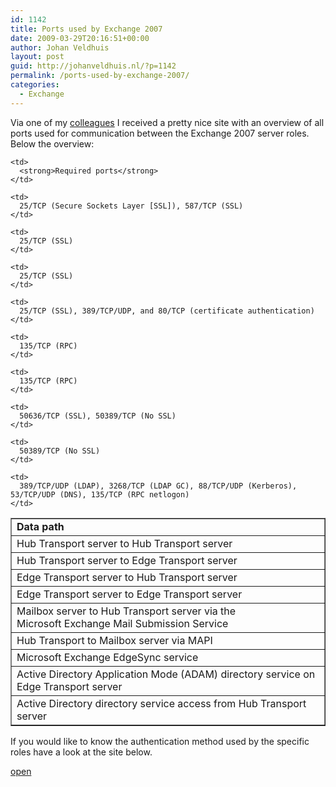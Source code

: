 ```yaml
---
id: 1142
title: Ports used by Exchange 2007
date: 2009-03-29T20:16:51+00:00
author: Johan Veldhuis
layout: post
guid: http://johanveldhuis.nl/?p=1142
permalink: /ports-used-by-exchange-2007/
categories:
  - Exchange
---
```

Via one of my <a href="http://www.vdknaap.com" target="_blank">colleagues</a> I received a pretty nice site with an overview of all ports used for communication between the Exchange 2007 server roles. Below the overview:

<table border="1">
  <tr>
    <td>
      <strong>Data path</strong>
    </td>
    
    <td>
      <strong>Required ports</strong>
    </td>
  </tr>
  
  <tr>
    <td>
      Hub Transport server to Hub Transport server
    </td>
    
    <td>
      25/TCP (Secure Sockets Layer [SSL]), 587/TCP (SSL)
    </td>
  </tr>
  
  <tr>
    <td>
      Hub Transport server to Edge Transport server
    </td>
    
    <td>
      25/TCP (SSL)
    </td>
  </tr>
  
  <tr>
    <td>
      Edge Transport server to Hub Transport server
    </td>
    
    <td>
      25/TCP (SSL)
    </td>
  </tr>
  
  <tr>
    <td>
      Edge Transport server to Edge Transport server
    </td>
    
    <td>
      25/TCP (SSL), 389/TCP/UDP, and 80/TCP (certificate authentication)
    </td>
  </tr>
  
  <tr>
    <td>
      Mailbox server to Hub Transport server via the Microsoft Exchange Mail Submission Service
    </td>
    
    <td>
      135/TCP (RPC)
    </td>
  </tr>
  
  <tr>
    <td>
      Hub Transport to Mailbox server via MAPI
    </td>
    
    <td>
      135/TCP (RPC)
    </td>
  </tr>
  
  <tr>
    <td>
      Microsoft Exchange EdgeSync service
    </td>
    
    <td>
      50636/TCP (SSL), 50389/TCP (No SSL)
    </td>
  </tr>
  
  <tr>
    <td>
      Active Directory Application Mode (ADAM) directory service on Edge Transport server
    </td>
    
    <td>
      50389/TCP (No SSL)
    </td>
  </tr>
  
  <tr>
    <td>
      Active Directory directory service access from Hub Transport server
    </td>
    
    <td>
      389/TCP/UDP (LDAP), 3268/TCP (LDAP GC), 88/TCP/UDP (Kerberos), 53/TCP/UDP (DNS), 135/TCP (RPC netlogon)
    </td>
  </tr>
</table>

If you would like to know the authentication method used by the specific roles have a look at the site below.

<a href="http://technet.microsoft.com/en-us/library/bb691338.aspx" target="_blank">open</a>